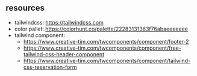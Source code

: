 
## resources
- tailwindcss: https://tailwindcss.com
- color pallet: https://colorhunt.co/palette/22283131363f76abaeeeeeee
- tailwind component:
  - https://www.creative-tim.com/twcomponents/component/footer-2
  - https://www.creative-tim.com/twcomponents/component/free-tailwind-css-header-component
  - https://www.creative-tim.com/twcomponents/component/tailwind-css-reservation-form
